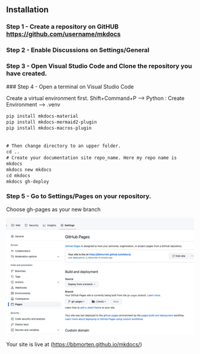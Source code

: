 ## Installation

### Step 1 - Create a repository on GitHUB <https://github.com/username/mkdocs>

### Step 2 - Enable Discussions on Settings/General
### Step 3 - Open Visual Studio Code and Clone the repository you have created.
### Step 4 - Open a terminal on Visual Studio Code


Create a virtual environment first. Shift+Command+P --> Python : Create Environment --> .venv

```shell
pip install mkdocs-material
pip install mkdocs-mermaid2-plugin
pip install mkdocs-macros-plugin


# Then change directory to an upper folder.
cd ..
# Create your documentation site repo_name. Here my repo name is mkdocs
mkdocs new mkdocs
cd mkdocs
mkdocs gh-deploy
```

### Step 5 - Go to Settings/Pages on your repository. 

Choose gh-pages as your new branch 

![Settings-->Pages](assets/images/README.png)

Your site is live at (https://bbmorten.github.io/mkdocs/)